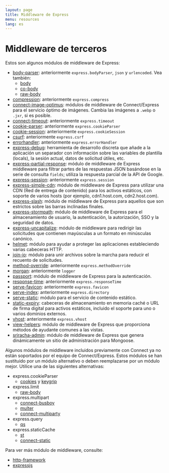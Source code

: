 ```yaml
---
layout: page
title: Middleware de Express
menu: resources
lang: es
---
```

<!---
 Copyright (c) 2016 StrongLoop, IBM, and Express Contributors
 License: MIT
-->

# Middleware de terceros

Estos son algunos módulos de middleware de Express:

  - [body-parser](https://github.com/expressjs/body-parser): anteriormente `express.bodyParser`, `json` y `urlencoded`.
  Vea también:
    - [body](https://github.com/raynos/body)
    - [co-body](https://github.com/visionmedia/co-body)
    - [raw-body](https://github.com/stream-utils/raw-body)
  - [compression](https://github.com/expressjs/compression):  anteriormente `express.compress`
  - [connect-image-optimus](https://github.com/msemenistyi/connect-image-optimus): módulos de middleware de Connect/Express para el servicio óptimo de imágenes. Cambia las imágenes a `.webp` o `.jxr`, si es posible.
  - [connect-timeout](https://github.com/expressjs/timeout): anteriormente `express.timeout`
  - [cookie-parser](https://github.com/expressjs/cookie-parser): anteriormente `express.cookieParser`
  - [cookie-session](https://github.com/expressjs/cookie-session): anteriormente `express.cookieSession`
  - [csurf](https://github.com/expressjs/csurf): anteriormente `express.csrf`
  - [errorhandler](https://github.com/expressjs/errorhandler): anteriormente `express.errorHandler`
  - [express-debug](https://github.com/devoidfury/express-debug): herramienta de desarrollo discreta que añade a la aplicación un separador con información sobre las variables de plantilla (locals), la sesión actual, datos de solicitud útiles, etc.
  - [express-partial-response](https://github.com/nemtsov/express-partial-response): módulo de middleware de Express middleware para filtrar partes de las respuestas JSON basándose en la serie de consulta `fields`; utiliza la respuesta parcial de la API de Google.
  - [express-session](https://github.com/expressjs/session): anteriormente `express.session`
  - [express-simple-cdn](https://github.com/jamiesteven/express-simple-cdn): módulo de middleware de Express para utilizar una CDN (Red de entrega de contenido) para los activos estáticos, con soporte de varios hosts (por ejemplo, cdn1.host.com, cdn2.host.com).
  - [express-slash](https://github.com/ericf/express-slash): módulo de middleware de Express para aquellos que son estrictos sobre las barras inclinadas finales.
  - [express-stormpath](https://github.com/stormpath/stormpath-express): módulo de middleware de Express para el almacenamiento de usuario, la autenticación, la autorización, SSO y la seguridad de datos.
  - [express-uncapitalize](https://github.com/jamiesteven/express-uncapitalize): módulo de middleware para redirigir las solicitudes que contienen mayúsculas a un formato en minúsculas canónico.
  - [helmet](https://github.com/helmetjs/helmet): módulo para ayudar a proteger las aplicaciones estableciendo varias cabeceras HTTP.
  - [join-io](https://github.com/coderaiser/join-io "join-io"): módulo para unir archivos sobre la marcha para reducir el recuento de solicitudes.
  - [method-override](https://github.com/expressjs/method-override): anteriormente `express.methodOverride`
  - [morgan](https://github.com/expressjs/morgan): anteriormente `logger`
  - [passport](https://github.com/jaredhanson/passport): módulo de middleware de Express para la autenticación.
  - [response-time](https://github.com/expressjs/response-time): anteriormente `express.responseTime`
  - [serve-favicon](https://github.com/expressjs/serve-favicon): anteriormente `express.favicon`
  - [serve-index](https://github.com/expressjs/serve-index): anteriormente `express.directory`
  - [serve-static](https://github.com/expressjs/serve-static): módulo para el servicio de contenido estático.
  - [static-expiry](https://github.com/paulwalker/connect-static-expiry): cabeceras de almacenamiento en memoria caché o URL de firma digital para activos estáticos, incluido el soporte para uno o varios dominios externos.
  - [vhost](https://github.com/expressjs/vhost): anteriormente `express.vhost`
  - [view-helpers](https://github.com/madhums/node-view-helpers): módulo de middleware de Express que proporciona métodos de ayudante comunes a las vistas.
  - [sriracha-admin](https://github.com/hdngr/siracha): módulo de middleware de Express que genera dinámicamente un sitio de administración para Mongoose.

Algunos módulos de middleware incluidos previamente con Connect ya no están soportados por el equipo de Connect/Express. Estos módulos se han sustituido por un módulo alternativo o deben reemplazarse por un módulo mejor. Utilice una de las siguientes alternativas:

  - express.cookieParser
    - [cookies](https://github.com/jed/cookies) y [keygrip](https://github.com/jed/keygrip)
  - express.limit
    - [raw-body](https://github.com/stream-utils/raw-body)
  - express.multipart
    - [connect-busboy](https://github.com/mscdex/connect-busboy)
    - [multer](https://github.com/expressjs/multer)
    - [connect-multiparty](https://github.com/superjoe30/connect-multiparty)
  - express.query
    - [qs](https://github.com/visionmedia/node-querystring)
  - express.staticCache
    - [st](https://github.com/isaacs/st)
    - [connect-static](https://github.com/andrewrk/connect-static)

Para ver más módulo de middleware, consulte:

 - [http-framework](https://github.com/Raynos/http-framework/wiki/Modules)
 - [expressjs](https://github.com/expressjs)
